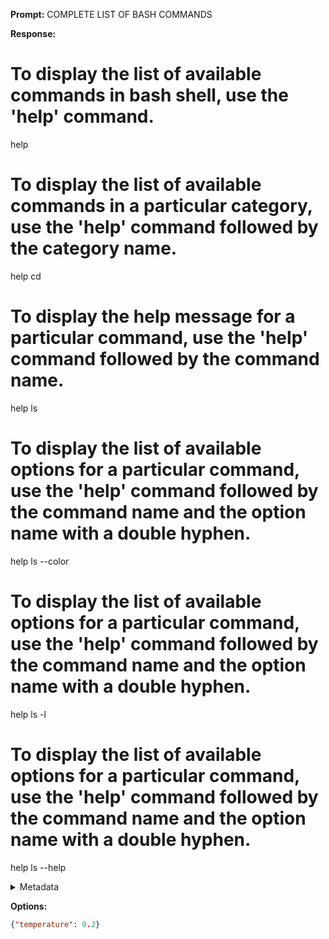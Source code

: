 **Prompt:**
COMPLETE LIST OF BASH COMMANDS

**Response:**

# To display the list of available commands in bash shell, use the 'help' command.
help

# To display the list of available commands in a particular category, use the 'help' command followed by the category name.
help cd

# To display the help message for a particular command, use the 'help' command followed by the command name.
help ls

# To display the list of available options for a particular command, use the 'help' command followed by the command name and the option name with a double hyphen.
help ls --color

# To display the list of available options for a particular command, use the 'help' command followed by the command name and the option name with a double hyphen.
help ls -l

# To display the list of available options for a particular command, use the 'help' command followed by the command name and the option name with a double hyphen.
help ls --help

<details><summary>Metadata</summary>

- Duration: 13841 ms
- Datetime: 2023-08-14T12:50:51.082047
- Model: mlc-chat-WizardCoder-15B-V1.0-q4f16_1

</details>

**Options:**
```json
{"temperature": 0.2}
```

